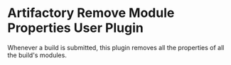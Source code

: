 Artifactory Remove Module Properties User Plugin
================================================

Whenever a build is submitted, this plugin removes all the properties of all the
build's modules.
